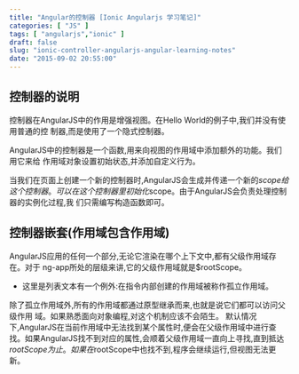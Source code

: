 ```yaml
---
title: "Angular的控制器 [Ionic Angularjs 学习笔记]"
categories: [ "JS" ]
tags: [ "angularjs","ionic" ]
draft: false
slug: "ionic-controller-angularjs-angular-learning-notes"
date: "2015-09-02 20:55:00"
---
```


## 控制器的说明

控制器在AngularJS中的作用是增强视图。在Hello World的例子中,我们并没有使用普通的控 制器,而是使用了一个隐式控制器。

AngularJS中的控制器是一个函数,用来向视图的作用域中添加额外的功能。我们用它来给 作用域对象设置初始状态,并添加自定义行为。

当我们在页面上创建一个新的控制器时,AngularJS会生成并传递一个新的$scope给这个控 制器。可以在这个控制器里初始化$scope。由于AngularJS会负责处理控制器的实例化过程,我 们只需编写构造函数即可。


<!--more-->


## 控制器嵌套(作用域包含作用域)
AngularJS应用的任何一个部分,无论它渲染在哪个上下文中,都有父级作用域存在。对于
ng-app所处的层级来讲,它的父级作用域就是$rootScope。
 - 这里是列表文本有一个例外:在指令内部创建的作用域被称作孤立作用域。

除了孤立作用域外,所有的作用域都通过原型继承而来,也就是说它们都可以访问父级作用 域。如果熟悉面向对象编程,对这个机制应该不会陌生。
默认情况下,AngularJS在当前作用域中无法找到某个属性时,便会在父级作用域中进行查 找。如果AngularJS找不到对应的属性,会顺着父级作用域一直向上寻找,直到抵达$rootScope 为止。如果在$rootScope中也找不到,程序会继续运行,但视图无法更新。